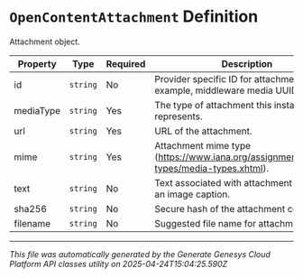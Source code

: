 # `OpenContentAttachment` Definition

Attachment object.

| Property | Type | Required | Description |
|----------|------|----------|-------------|
| id | `string` | No | Provider specific ID for attachment. For example, middleware media UUID. |
| mediaType | `string` | Yes | The type of attachment this instance represents. |
| url | `string` | Yes | URL of the attachment. |
| mime | `string` | Yes | Attachment mime type (https://www.iana.org/assignments/media-types/media-types.xhtml). |
| text | `string` | No | Text associated with attachment such as an image caption. |
| sha256 | `string` | No | Secure hash of the attachment content. |
| filename | `string` | No | Suggested file name for attachment. |

---

*This file was automatically generated by the Generate Genesys Cloud Platform API classes utility on 2025-04-24T15:04:25.590Z*